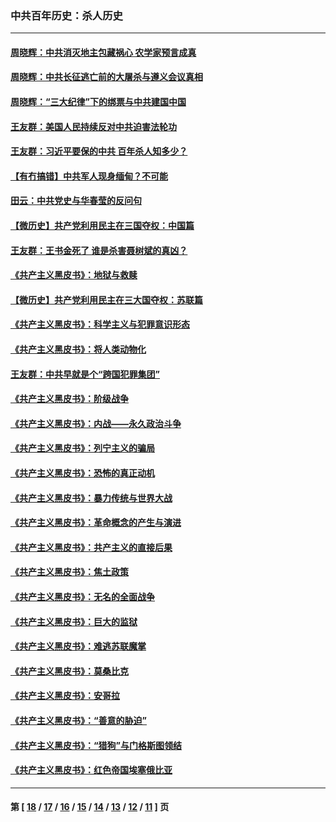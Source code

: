 ### 中共百年历史：杀人历史
---
#### [周晓辉：中共消灭地主包藏祸心 农学家预言成真](../../pages/nf1176106/n12958960.md?06030430) 
#### [周晓辉：中共长征逃亡前的大屠杀与遵义会议真相](../../pages/nf1176106/n12888747.md?06030430) 
#### [周晓辉：“三大纪律”下的绑票与中共建国中国](../../pages/nf1176106/n12882305.md?06030430) 
#### [王友群：美国人民持续反对中共迫害法轮功](../../pages/nf1176106/n12849121.md?06030430) 
#### [王友群：习近平要保的中共 百年杀人知多少？](../../pages/nf1176106/n12833861.md?06030430) 
#### [【有冇搞错】中共军人现身缅甸？不可能](../../pages/nf1176106/n12773250.md?06030430) 
#### [田云：中共党史与华春莹的反问句](../../pages/nf1176106/n12765178.md?06030430) 
#### [【微历史】共产党利用民主在三国夺权：中国篇](../../pages/nf1176106/n12740955.md?06030430) 
#### [王友群：王书金死了 谁是杀害聂树斌的真凶？](../../pages/nf1176106/n12728677.md?06030430) 
#### [《共产主义黑皮书》：地狱与救赎](../../pages/nf1176106/n12705614.md?06030430) 
#### [【微历史】共产党利用民主在三大国夺权：苏联篇](../../pages/nf1176106/n12707756.md?06030430) 
#### [《共产主义黑皮书》：科学主义与犯罪意识形态](../../pages/nf1176106/n12700684.md?06030430) 
#### [《共产主义黑皮书》：将人类动物化](../../pages/nf1176106/n12696212.md?06030430) 
#### [王友群：中共早就是个“跨国犯罪集团”](../../pages/nf1176106/n12696339.md?06030430) 
#### [《共产主义黑皮书》：阶级战争](../../pages/nf1176106/n12690702.md?06030430) 
#### [《共产主义黑皮书》：内战——永久政治斗争](../../pages/nf1176106/n12685891.md?06030430) 
#### [《共产主义黑皮书》：列宁主义的骗局](../../pages/nf1176106/n12671223.md?06030430) 
#### [《共产主义黑皮书》：恐怖的真正动机](../../pages/nf1176106/n12666294.md?06030430) 
#### [《共产主义黑皮书》：暴力传统与世界大战](../../pages/nf1176106/n12660322.md?06030430) 
#### [《共产主义黑皮书》：革命概念的产生与演进](../../pages/nf1176106/n12655045.md?06030430) 
#### [《共产主义黑皮书》：共产主义的直接后果](../../pages/nf1176106/n12644821.md?06030430) 
#### [《共产主义黑皮书》：焦土政策](../../pages/nf1176106/n12640254.md?06030430) 
#### [《共产主义黑皮书》：无名的全面战争](../../pages/nf1176106/n12633845.md?06030430) 
#### [《共产主义黑皮书》：巨大的监狱](../../pages/nf1176106/n12623116.md?06030430) 
#### [《共产主义黑皮书》：难逃苏联魔掌](../../pages/nf1176106/n12613254.md?06030430) 
#### [《共产主义黑皮书》：莫桑比克](../../pages/nf1176106/n12596409.md?06030430) 
#### [《共产主义黑皮书》：安哥拉](../../pages/nf1176106/n12585438.md?06030430) 
#### [《共产主义黑皮书》：“善意的胁迫”](../../pages/nf1176106/n12575454.md?06030430) 
#### [《共产主义黑皮书》：“猎狗”与门格斯图领结](../../pages/nf1176106/n12570100.md?06030430) 
#### [《共产主义黑皮书》：红色帝国埃塞俄比亚](../../pages/nf1176106/n12564156.md?06030430) 

---
#### 第 [ [18](./18.md?06030430) / [17](./17.md?06030430) / [16](./16.md?06030430) / [15](./15.md?06030430) / [14](./14.md?06030430) / [13](./13.md?06030430) / [12](./12.md?06030430) / [11](./11.md?06030430) ] 页
